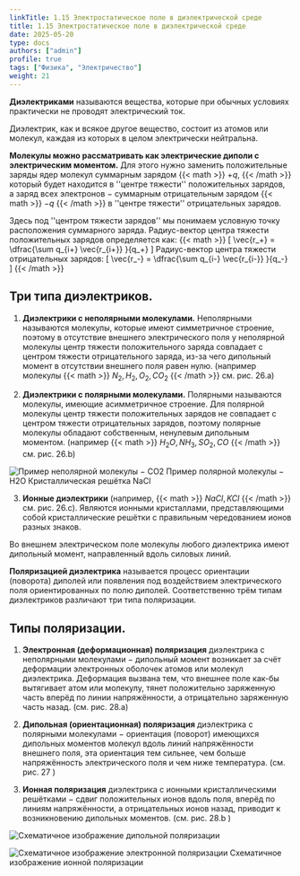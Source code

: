 ```yaml
---
linkTitle: 1.15 Электростатическое поле в диэлектрической среде
title: 1.15 Электростатическое поле в диэлектрической среде
date: 2025-05-20
type: docs
authors: ["admin"]
profile: true
tags: ["Физика", "Электричество"]
weight: 21
---
```


**Диэлектриками** называются вещества, которые при обычных условиях практически не проводят электрический ток.

Диэлектрик, как и всякое другое вещество, состоит из атомов или молекул, каждая из которых в целом электрически нейтральна.

**Молекулы можно рассматривать как электрические диполи с электрическим моментом.** Для этого нужно заменить положительные заряды ядер молекул суммарным зарядом {{< math >}} $+q$, {{< /math >}} который будет находится в ''центре тяжести'' положительных зарядов, а заряд всех электронов − суммарным отрицательным зарядом {{< math >}} $-q$ {{< /math >}} в ''центре тяжести'' отрицательных зарядов.

Здесь под ''центром тяжести зарядов'' мы понимаем условную точку расположения суммарного заряда. Радиус-вектор центра тяжести положительных зарядов определяется как: {{< math >}} \[ \vec{r_+} = \dfrac{\sum q_{i+} \vec{r_{i+}} }{q_+}  \] Радиус-вектор центра тяжести отрицательных зарядов: \[ \vec{r_-} = \dfrac{\sum q_{i-} \vec{r_{i-}} }{q_-}  \] {{< /math >}}

## Три типа диэлектриков.

1) **Диэлектрики с неполярными молекулами.** Неполярными называются молекулы, которые имеют симметричное строение, поэтому в отсутствие внешнего электрического поля у неполярной молекулы центр тяжести положительного заряда совпадает с центром тяжести отрицательного заряда, из-за чего дипольный момент в отсутствии внешнего поля равен нулю. (например молекулы {{< math >}} $N_2, H_2, O_2, CO_2$ {{< /math >}} см. рис. 26.a)

2) **Диэлектрики с полярными молекулами.** Полярными называются молекулы, имеющие асимметричное строение. Для полярной молекулы центр тяжести положительных зарядов не совпадает с центром тяжести отрицательных зарядов, поэтому полярные молекулы обладают собственным, ненулевым дипольным моментом. (например {{< math >}} $H_2 O, NH_3, SO_2, CO$ {{< /math >}} см. рис. 26.b)

![Пример неполярной молекулы − CO2 Пример полярной молекулы − H2O Кристаллическая решётка NaCl](/uploads/img25may/polar-molecules.webp  "Рисунок 26 − a) Пример неполярной молекулы — CO2 b) Пример полярной
молекулы — H2O c) Кристаллическая решётка NaCl")

3) **Ионные диэлектрики** (например, {{< math >}} $NaCl, KCl$ {{< /math >}} см. рис. 26.c). Являются ионными кристаллами, представляющими собой кристаллические решётки с правильным чередованием ионов разных знаков.

Во внешнем электрическом поле молекулы любого диэлектрика имеют дипольный момент, направленный вдоль силовых линий.

**Поляризацией диэлектрика** называется процесс ориентации (поворота) диполей или появления под воздействием электрического поля ориентированных по полю диполей. Соответственно трём типам диэлектриков различают три типа поляризации.

## Типы поляризации.

1) **Электронная (деформационная) поляризация** диэлектрика с неполярными молекулами − дипольный момент возникает за счёт деформации электронных оболочек атомов или молекул диэлектрика. Деформация вызвана тем, что внешнее поле как-бы вытягивает атом или молекулу, тянет положительно заряженную часть вперёд по линии напряжённости, а отрицательно заряженную часть назад. (см. рис. 28.a) 

2) **Дипольная (ориентационная) поляризация** диэлектрика с полярными молекулами − ориентация (поворот) имеющихся дипольных моментов молекул вдоль линий напряжённости внешнего поля, эта ориентация тем сильнее, чем больше напряжённость электрического поля и чем ниже температура. (см. рис. 27 ) 

3) **Ионная поляризация** диэлектрика с ионными кристаллическими решётками − сдвиг положительных ионов вдоль поля, вперёд по линиям напряжённости, а отрицательных ионов назад, приводит к возникновению дипольных моментов. (см. рис. 28.b )

![Схематичное изображение дипольной поляризации](/uploads/img25may/dipole-polarisation.webp  "Рисунок 27 − Схематичное изображение дипольной поляризации")

![Схематичное изображение электронной поляризации Схематичное изображение ионной поляризации](/uploads/img25may/examples-of-polarisation.webp  "Рисунок 28 − a) Схематичное изображение электронной поляризации b) Схематичное изображение ионной поляризации")
 